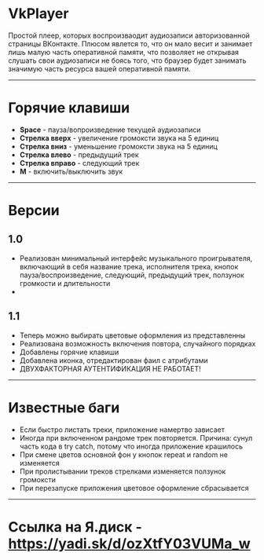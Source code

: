# VkPlayer
Простой плеер, которых воспроизваодит аудиозаписи авторизованной страницы ВКонтакте. Плюсом явлется то, что он мало весит и занимает лишь малую часть оперативной памяти, что позволяет не открывая слушать свои аудиозаписи не боясь того, что браузер будет занимать значимую часть ресурса вашей оперативной памяти.
<hr>
<h1>Горячие клавиши</h1>
<ul>
  <li><b>Space</b> - пауза/вопроизведение текущей аудиозаписи</li>  
  <li><b>Стрелка вверх</b> - увеличение громоксти звука на 5 единиц</li> 
  <li><b>Стрелка вниз</b> - уменьшение громоксти звука на 5 единиц</li> 
  <li><b>Стрелка влево</b> -  предыдущий трек</li> 
  <li><b>Стрелка вправо</b> -  следующий трек</li> 
  <li><b>M</b> -  включить/выключить звук</li> 
</ul>
<hr>
<h1>Версии</h1>
<h2>1.0</h2>
<ul>
<li>Реализован минимальный интерфейс музыкального проигрывателя, включающий в себя название трека, исполнителя трека, кнопок пауза/воспроизведение, следующий, предыдущий трек, ползунок громкости и длительности<li>
</ul>
<h2>1.1</h2>
<ul>
<li>Теперь можно выбирать цветовые оформления из представленны</li>
<li>Реализована возможность включения повтора, случайного порядках</li>
<li>Добавлены горячие клавиши</li>
<li>Добавлена иконка, отредактирован фаил с атрибутами</li>
<li>ДВУХФАКТОРНАЯ АУТЕНТИФИКАЦИЯ НЕ РАБОТАЕТ!</li>
</ul>
<hr>
<h1>Известные баги</h1>
<ul>
<li>Если быстро листать треки, приложение намертво зависает</li>
<li>Иногда при включенном рандоме трек повторяется. Причина: сунул часть кода в try catch, потому что иногда приложение крашилось</li>
<li>При смене цветов основной фон у кнопок repeat и random не изменяется</li>
<li>При пролистывании треков стрелками изменяется ползунок громоксти</li>
<li>При перезапуске приложения цветовое оформление сбрасывается</li>
</ul>
<hr>
<h1>Ссылка на Я.диск - <a href ="https://yadi.sk/d/ozXtfY03VUMa_w">https://yadi.sk/d/ozXtfY03VUMa_w</a></h1>
